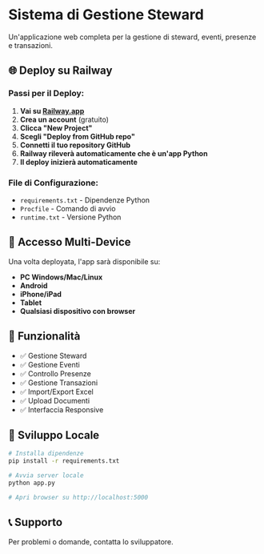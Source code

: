 # Sistema di Gestione Steward

Un'applicazione web completa per la gestione di steward, eventi, presenze e transazioni.

## 🌐 Deploy su Railway

### Passi per il Deploy:

1. **Vai su [Railway.app](https://railway.app)**
2. **Crea un account** (gratuito)
3. **Clicca "New Project"**
4. **Scegli "Deploy from GitHub repo"**
5. **Connetti il tuo repository GitHub**
6. **Railway rileverà automaticamente che è un'app Python**
7. **Il deploy inizierà automaticamente**

### File di Configurazione:

- `requirements.txt` - Dipendenze Python
- `Procfile` - Comando di avvio
- `runtime.txt` - Versione Python

## 📱 Accesso Multi-Device

Una volta deployata, l'app sarà disponibile su:
- **PC Windows/Mac/Linux**
- **Android**
- **iPhone/iPad**
- **Tablet**
- **Qualsiasi dispositivo con browser**

## 🚀 Funzionalità

- ✅ Gestione Steward
- ✅ Gestione Eventi
- ✅ Controllo Presenze
- ✅ Gestione Transazioni
- ✅ Import/Export Excel
- ✅ Upload Documenti
- ✅ Interfaccia Responsive

## 🔧 Sviluppo Locale

```bash
# Installa dipendenze
pip install -r requirements.txt

# Avvia server locale
python app.py

# Apri browser su http://localhost:5000
```

## 📞 Supporto

Per problemi o domande, contatta lo sviluppatore. 
